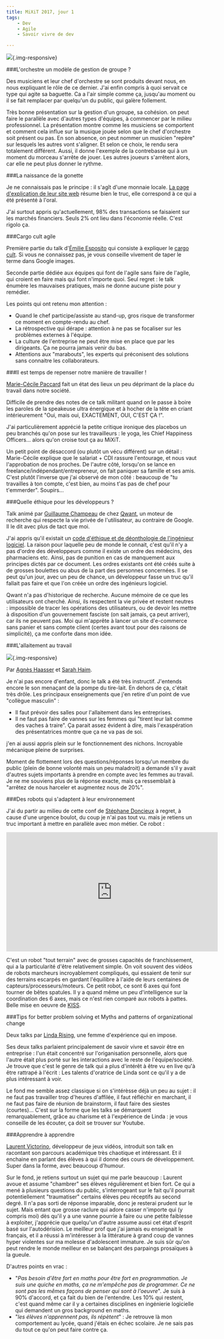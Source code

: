 ```yaml
---
title: MiXiT 2017, jour 1
tags:
    - Dev
    - Agile
    - Savoir vivre de dev

---
```


![](/images/velotype1.jpg){.img-responsive}

<!--more-->

###L'orchestre un modèle de gestion de groupe ?

Des musiciens et leur chef d'orchestre se sont produits devant nous, en nous expliquant le rôle de ce dernier. J'ai enfin compris à quoi servait ce type qui agite sa baguette. Ca a l'air simple comme ça, jusqu'au moment ou il se fait remplacer par quelqu'un du public, qui galère follement.

Très bonne présentation sur la gestion d'un groupe, sa cohésion. on peut faire le parallèle avec d'autres types d'équipes, à commencer par le milieu professionnel. La présentation montre comme les musiciens se comportent et comment cela influe sur la musique jouée selon que le chef d'orchestre soit présent ou pas. En son absence, on peut nommer un musicien "repère" sur lesquels les autres vont s'aligner. Et selon ce choix, le rendu sera totalement différent. Aussi, il donne l'exemple de la contrebasse qui à un moment du morceau s'arrête de jouer. Les autres joueurs s'arrêtent alors, car elle ne peut plus donner le rythme.

###La naissance de la gonette

Je ne connaissais pas le principe : il s'agît d'une monnaie locale. [La page d'explication de leur site web](http://www.lagonette.org/pourquoi-une-monnaie-locale-et-complementaire/) résume bien le truc, elle correspond à ce qui a été présenté à l'oral.

J'ai surtout appris qu'actuellement, 98% des transactions se faisaient sur les marchés financiers. Seuls 2% ont lieu dans l'économie réelle. C'est rigolo ça.

###Cargo cult agile

Première partie du talk d'[Émilie Esposito](https://www.linkedin.com/in/emilie-esposito-b057389?ppe=1) qui consiste à expliquer le [cargo cult](https://fr.wikipedia.org/wiki/Culte_du_cargo). Si vous ne connaissez pas, je vous conseille vivement de taper le terme dans Google images.

Seconde partie dédiée aux équipes qui font de l'agile sans faire de l'agile, qui croient en faire mais qui font n'importe quoi. Seul regret : le talk énumère les mauvaises pratiques, mais ne donne aucune piste pour y remédier.

Les points qui ont retenu mon attention :
* Quand le chef participe/assiste au stand-up, gros risque de transformer ce moment en compte-rendu au chef.
* La rétrospective qui dérape : attention à ne pas se focaliser sur les problèmes externes à l'équipe.
* La culture de l'entreprise ne peut être mise en place que par les dirigeants. Ça ne pourra jamais venir du bas.
* Attentions aux "marabouts", les experts qui préconisent des solutions sans connaitre les collaborateurs.

###Il est temps de repenser notre manière de travailler !

[Marie-Cécile Paccard](http://mcpaccard.com/) fait un état des lieux un peu déprimant de la place du travail dans notre société.

Difficile de prendre des notes de ce talk militant quand on le passe à boire les paroles de la speakeuse ultra énergique et à hocher de la tête en criant intérieurement "Oui, mais oui, EXACTEMENT, OUI, C'EST ÇA !".

J'ai particulièrement apprécié la petite critique ironique des placebos un peu branchés qu'on pose sur les travailleurs : le yoga, les Chief Happiness Officers... alors qu'on croise tout ça au MiXiT.

Un petit point de désaccord (ou plutôt un vécu différent) sur un détail : Marie-Cécile explique que le salariat + CDI rassure l'entourage, et nous vaut l'approbation de nos proches. De l'autre côté, lorsqu'on se lance en freelance/indépendant/entrepreneur, on fait paniquer sa famille et ses amis. C'est plutôt l'inverse que j'ai observé de mon côté : beaucoup de "tu travailles à ton compte, c'est bien, au moins t'as pas de chef pour t'emmerder". Soupirs...

###Quelle éthique pour les développeurs ?

Talk animé par [Guillaume Champeau](https://twitter.com/gchampeau) de chez [Qwant](https://www.qwant.com/), un moteur de recherche qui respecte la vie privée de l'utilisateur, au contraire de Google. Il le dit avec plus de tact que moi.

J'ai appris qu'il existait un [code d'éthique et de déonthologie de l'ingénieur logiciel](http://ethics.acm.org/wp-content/uploads/2016/07/seeri.french.code_.one_.column.pdf?189db0). La raison pour laquelle peu de monde le connait, c'est qu'il n'y a pas d'ordre des développeurs comme il existe un ordre des médecins, des pharmaciens etc. Ainsi, pas de punition en cas de manquement aux principes dictés par ce document. Les ordres existants ont été créés suite à de grosses boulettes ou abus de la part des personnes concernées. Il se peut qu'un jour, avec un peu de chance, un développeur fasse un truc qu'il fallait pas faire et que l'on créée un ordre des ingénieurs logiciel.

Qwant n'a pas d'historique de recherche. Aucune mémoire de ce que les utilisateurs ont cherché. Ainsi, ils respectent la vie privée et restent neutres : impossible de tracer les opérations des utilisateurs, ou de devoir les mettre à disposition d'un gouvernement fasciste (on sait jamais, ça peut arriver), car ils ne peuvent pas. Moi qui m'apprête à lancer un site d'e-commerce sans panier et sans compte client (certes avant tout pour des raisons de simplicité), ça me conforte dans mon idée.

###L'allaitement au travail

![](/images/mafialactee.jpg){.img-responsive}

Par [Agnès Haasser](http://tut-tuuut.github.io/) et [Sarah Haim](http://www.sarahhaim.net/).

Je n'ai pas encore d'enfant, donc le talk a été très instructif. J'entends encore le son menaçant de la pompe du tire-lait. En dehors de ça, c'était très drôle. Les principaux enseignements que j'en retire d'un point de vue "collègue masculin" :

* Il faut prévoir des salles pour l'allaitement dans les entreprises.
* Il ne faut pas faire de vannes sur les femmes qui "tirent leur lait comme des vaches à traire". Ça parait assez évident à dire, mais l'exaspération des présentatrices montre que ça ne va pas de soi.

j'en ai aussi appris plein sur le fonctionnement des nichons. Incroyable mécanique pleine de surprises.

Moment de flottement lors des questions/réponses lorsqu'un membre du public (plein de bonne volonté mais un peu maladroit) a demandé s'il y avait d'autres sujets importants à prendre en compte avec les femmes au travail. Je ne me souviens plus de la réponse exacte, mais ça ressemblait à "arrêtez de nous harceler et augmentez nous de 20%".

###Des robots qui s'adaptent à leur environnement

J'ai du partir au milieu de cette conf de [Stéphane Doncieux](http://www.isir.upmc.fr/?op=view_profil&id=2&lang=en) à regret, à cause d'une urgence boulot, du coup je n'ai pas tout vu. mais je retiens un truc important à mettre en parallèle avec mon métier. Ce robot :

<iframe width="560" height="315" src="https://www.youtube.com/embed/ntlI-pDUxPE" frameborder="0" allowfullscreen></iframe>

C'est un robot "tout terrain" avec de grosses capacités de franchissement, qui a la particularité d'être relativement simple. On voit souvent des vidéos de robots marcheurs incroyablement compliqués, qui essaient de tenir sur des terrains escarpés en gardant l'équilibre à l'aide de leurs centaines de capteurs/processeurs/moteurs. Ce petit robot, ce sont 6 axes qui font tourner de bêtes spatules. Il y a quand même un peu d'intelligence sur la coordination des 6 axes, mais ce n'est rien comparé aux robots à pattes. Belle mise en oeuvre de [KISS](https://fr.wikipedia.org/wiki/Principe_KISS).

###Tips for better problem solving et Myths and patterns of organizational change

Deux talks par [Linda Rising](http://www.lindarising.org/), une femme d'expérience qui en impose.

Ses deux talks parlaient principalement de savoir vivre et savoir être en entreprise : l'un était concentré sur l'origanisation personnelle, alors que l'autre était plus porté sur les interactions avec le reste de l'équipe/société. Je trouve que c'est le genre de talk qui a plus d'intérêt à être vu en live qu'à être rattrapé à l'écrit : Les talents d'oratrice de Linda sont ce qu'il y a de plus intéressant à voir.

Le fond me semble assez classique si on s'intérèsse déjà un peu au sujet : il ne faut pas travailler trop d'heures d'affilée, il faut réfléchir en marchant, il ne faut pas faire de réunion de brainstorm, il faut faire des siestes (courtes)... C'est sur la forme que les talks se démarquent remarquablement, grâce au charisme et à l'expérience de Linda : je vous conseille de les écouter, ça doit se trouver sur Youtube.

###Apprendre à apprendre

[Laurent Victorino](http://lvictorino.com/), développeur de jeux vidéos, introduit son talk en racontant son parcours académique très chaotique et intéressant. Et il enchaine en parlant des élèves à qui il donne des cours de développement. Super dans la forme, avec beaucoup d'humour.

Sur le fond, je retiens surtout un sujet qui me parle beaucoup : Laurent avoue et assume "chambrer" ses élèves régulièrement et bien fort. Ce qui a mené à plusieurs questions du public, s'interrogeant sur le fait qu'il pourrait potentiellement "traumatiser" certains élèves peu réceptifs au second degré. Il n'a pas sorti de réponse imparable, donc je resterai prudent sur le sujet. Mais entant que grosse raclure qui adore casser n'importe qui (y compris moi) dès qu'il y a une vanne pourrie à faire ou une petite faiblesse à exploiter, j'apprécie que quelqu'un d'autre assume aussi cet état d'esprit basé sur l'autodérision. Le meilleur prof que j'ai jamais eu enseignait le français, et il a réussi à m'intéresser à la littérature à grand coup de vannes hyper violentes sur ma molesse d'adolescent immature. Je suis sûr qu'on peut rendre le monde meilleur en se balançant des parpaings prosaïques à la gueule.

D'autres points en vrac :

* "*Pas besoin d'être fort en maths pour être fort en programmation. Je suis une quiche en maths, ça ne m'empêche pas de programmer. Ce ne sont pas les mêmes façons de penser qui sont à l'oeuvre*". Je suis à 90% d'accord, et ça fait du bien de l'entendre. Les 10% qui restent, c'est quand même car il y a certaines disciplines en ingénierie logicielle qui demandent un gros background en maths.
* "*les élèves n'apprennent pas, ils répètent*" : Je retrouve là mon comportement au lycée, quand j'étais en échec scolaire. Je ne sais pas du tout ce qu'on peut faire contre ça.
